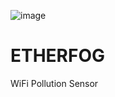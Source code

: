 ![image](https://github.com/invpe/ETHERFOG/assets/106522950/6efdde3d-2a52-4932-a277-3117ba8989a3)

# ETHERFOG
WiFi Pollution Sensor

